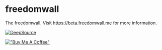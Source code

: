 # freedomwall

The freedomwall. Visit <https://beta.freedomwall.me> for more information.

[![DeepSource](https://deepsource.io/gh/bg117/freedomwall.svg/?label=active+issues&show_trend=true&token=ePqGFvA14TZa07nIpgOk9B75)](https://deepsource.io/gh/bg117/freedomwall/?ref=repository-badge)

[!["Buy Me A Coffee"](https://www.buymeacoffee.com/assets/img/custom_images/orange_img.png)](https://www.buymeacoffee.com/bg117)